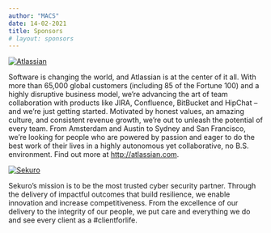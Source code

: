 ```yaml
---
author: "MACS"
date: 14-02-2021
title: Sponsors
# layout: sponsors
---
```


[![Atlassian](/horizontal-logo-gradient-blue-atlassian.png)](https://atlassian.com)

Software  is changing the world, and Atlassian is at the center of it all. With  more than 65,000 global customers (including 85 of the Fortune 100) and a  highly disruptive business model, we’re advancing the art of team  collaboration with products like JIRA, Confluence, BitBucket and HipChat  – and we’re just getting started. Motivated by honest values, an  amazing culture, and consistent revenue growth, we’re out to unleash the  potential of every team. From Amsterdam and Austin to Sydney and San  Francisco, we’re looking for people who are powered by passion and eager  to do the best work of their lives in a highly autonomous yet  collaborative, no B.S. environment. Find out more at http://atlassian.com.

[![Sekuro](/sekuro-logo-white.png)](https://sekuro.io)

Sekuro’s mission is to be the most trusted cyber security partner. Through the delivery of impactful outcomes that build resilience, we enable innovation and increase competitiveness.
From the excellence of our delivery to the integrity of our people, we put care and everything we do and see every client as a #clientforlife.

